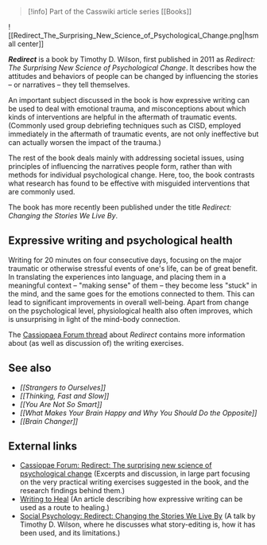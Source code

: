 > [!info] Part of the Casswiki article series [[Books]]

![[Redirect_The_Surprising_New_Science_of_Psychological_Change.png|hsmall center]]


_**Redirect**_ is a book by Timothy D. Wilson, first published in 2011 as _Redirect: The Surprising New Science of Psychological Change_. It describes how the attitudes and behaviors of people can be changed by influencing the stories – or narratives – they tell themselves.

An important subject discussed in the book is how expressive writing can be used to deal with emotional trauma, and misconceptions about which kinds of interventions are helpful in the aftermath of traumatic events. (Commonly used group debriefing techniques such as CISD, employed immediately in the aftermath of traumatic events, are not only ineffective but can actually worsen the impact of the trauma.)

The rest of the book deals mainly with addressing societal issues, using principles of influencing the narratives people form, rather than with methods for individual psychological change. Here, too, the book contrasts what research has found to be effective with misguided interventions that are commonly used.

The book has more recently been published under the title _Redirect: Changing the Stories We Live By_.

Expressive writing and psychological health
-------------------------------------------

Writing for 20 minutes on four consecutive days, focusing on the major traumatic or otherwise stressful events of one's life, can be of great benefit. In translating the experiences into language, and placing them in a meaningful context – "making sense" of them – they become less "stuck" in the mind, and the same goes for the emotions connected to them. This can lead to significant improvements in overall well-being. Apart from change on the psychological level, physiological health also often improves, which is unsurprising in light of the mind-body connection.

The [Cassiopaea Forum thread](https://cassiopaea.org/forum/index.php/topic,25989.0.html) about _Redirect_ contains more information about (as well as discussion of) the writing exercises.

See also
--------

*   _[[Strangers to Ourselves]]_
*   _[[Thinking, Fast and Slow]]_
*   _[[You Are Not So Smart]]_
*   _[[What Makes Your Brain Happy and Why You Should Do the Opposite]]_
*   _[[Brain Changer]]_

External links
--------------

*   [Cassiopae Forum: Redirect: The surprising new science of psychological change](https://cassiopaea.org/forum/index.php/topic,25989.0.html) (Excerpts and discussion, in large part focusing on the very practical writing exercises suggested in the book, and the research findings behind them.)
*   [Writing to Heal](http://www.sott.net/article/239884-Writing-to-Heal) (An article describing how expressive writing can be used as a route to healing.)
*   [Social Psychology: Redirect: Changing the Stories We Live By](https://www.youtube.com/watch?v=hPXRupXNNEY) (A talk by Timothy D. Wilson, where he discusses what story-editing is, how it has been used, and its limitations.)